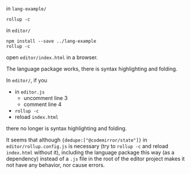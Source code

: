 in `lang-example/`
```
rollup -c
```

in `editor/`
```
npm install --save ../lang-example
rollup -c
```

open `editor/index.html` in a browser.

The language package works, there is syntax highlighting and folding.

In `editor/`, if you
- in `editor.js`
  - uncomment line 3
  - comment line 4
- `rollup -c`
- reload `index.html`

there no longer is syntax highlighting and folding.

It seems that although `{dedupe:["@codemirror/state"]}` in `editor/rollup.config.js` is necessary (try to `rollup -c` and reload `index.html` without it), including the language package this way (as a dependency) instead of a `.js` file in the root of the editor project makes it not have any behavior, nor cause errors.